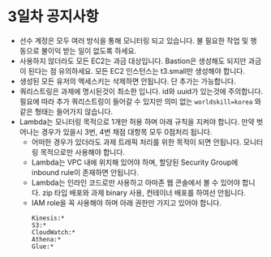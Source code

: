 # 3일차 공지사항
- 선수 계정은 모두 여러 방식을 통해 모니터링 되고 있습니다. 불 필요한 작업 및 행동으로 불이익 받는 일이 없도록 하세요.
- 사용하지 않더라도 모든 EC2는 과금 대상입니다. Bastion은 생성해도 되지만 과금이 된다는 점 유의하세요. 모든 EC2 인스턴스는 t3.small만 생성해야 합니다.
- 생성된 모든 유저의 엑세스키는 삭제하면 안됩니다. 단 추가는 가능합니다.
- 쿼리스트링은 과제에 명시된것이 최소한 입니다. id와 uuid가 있는것에 주의합니다. 필요에 따라 추가 쿼리스트링이 들어갈 수 있지만 의미 없는 `worldskill=korea` 와 같은 형태는 들어가지 않습니다.
- Lambda는 모니터링 목적으로 1개만 허용 하며 아래 규칙을 지켜야 합니다. 만약 벗어나는 경우가 있을시 3번, 4번 채점 대항목 모두 0점처리 됩니다.
  - 어떠한 경우가 있더라도 과제 트레픽 처리를 위한 목적이 되면 안됩니다. 모니터링 목적으로만 사용해야 합니다.
  - Lambda는 VPC 내에 위치해 있어야 하며, 할당된 Security Group에 inbound rule이 존재하면 안됩니다.
  - Lambda는 인라인 코드로만 사용하고 아마존 웹 콘솔에서 볼 수 있어야 합니다. zip 타입 배포와 과제 binary 사용, 컨테이너 배포를 하여선 안됩니다.
  - IAM role을 꼭 사용해야 하며 아래 권한만 가지고 있어야 합니다.
    ```
    Kinesis:*
    S3:*
    CloudWatch:*
    Athena:*
    Glue:*
    ```

